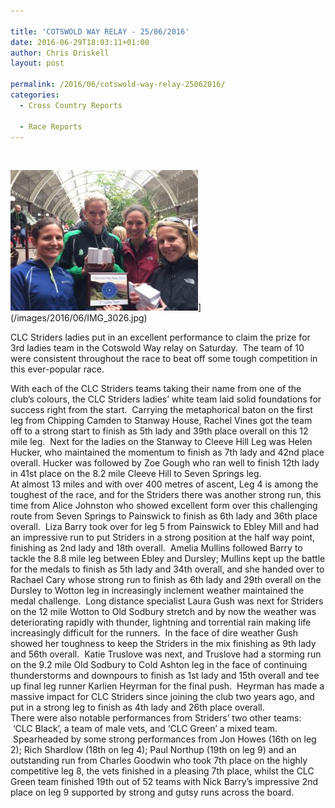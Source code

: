 ```yaml
---

title: 'COTSWOLD WAY RELAY - 25/06/2016'
date: 2016-06-29T18:03:11+01:00
author: Chris Driskell
layout: post

permalink: /2016/06/cotswold-way-relay-25062016/
categories:
  - Cross Country Reports

  - Race Reports
---
```

&nbsp;

<img src="/images/2016/06/IMG_3026-300x225.jpg" alt="IMG_3026"  />](/images/2016/06/IMG_3026.jpg)

CLC Striders ladies put in an excellent performance to claim the prize for 3rd ladies team in the Cotswold Way relay on Saturday.  The team of 10 were consistent throughout the race to beat off some tough competition in this ever-popular race.

<div>
</div>

<div>
  With each of the CLC Striders teams taking their name from one of the club’s colours, the CLC Striders ladies’ white team laid solid foundations for success right from the start.  Carrying the metaphorical baton on the first leg from Chipping Camden to Stanway House, Rachel Vines got the team off to a strong start to finish as 5th lady and 39th place overall on this 12 mile leg.  Next for the ladies on the Stanway to Cleeve Hill Leg was Helen Hucker, who maintained the momentum to finish as 7th lady and 42nd place overall. Hucker was followed by Zoe Gough who ran well to finish 12th lady in 41st place on the 8.2 mile Cleeve Hill to Seven Springs leg.
</div>

<div>
</div>

<div>
  At almost 13 miles and with over 400 metres of ascent, Leg 4 is among the toughest of the race, and for the Striders there was another strong run, this time from Alice Johnston who showed excellent form over this challenging route from Seven Springs to Painswick to finish as 6th lady and 36th place overall.  Liza Barry took over for leg 5 from Painswick to Ebley Mill and had an impressive run to put Striders in a strong position at the half way point, finishing as 2nd lady and 18th overall.  Amelia Mullins followed Barry to tackle the 8.8 mile leg between Ebley and Dursley; Mullins kept up the battle for the medals to finish as 5th lady and 34th overall, and she handed over to Rachael Cary whose strong run to finish as 6th lady and 29th overall on the Dursley to Wotton leg in increasingly inclement weather maintained the medal challenge.  Long distance specialist Laura Gush was next for Striders on the 12 mile Wotton to Old Sodbury stretch and by now the weather was deteriorating rapidly with thunder, lightning and torrential rain making life increasingly difficult for the runners.  In the face of dire weather Gush showed her toughness to keep the Striders in the mix finishing as 9th lady and 56th overall.  Katie Truslove was next, and Truslove had a storming run on the 9.2 mile Old Sodbury to Cold Ashton leg in the face of continuing thunderstorms and downpours to finish as 1st lady and 15th overall and tee up final leg runner Karlien Heyrman for the final push.  Heyrman has made a massive impact for CLC Striders since joining the club two years ago, and put in a strong leg to finish as 4th lady and 26th place overall.
</div>

<div>
</div>

<div>
  There were also notable performances from Striders’ two other teams:  ‘CLC Black’, a team of male vets, and ‘CLC Green’ a mixed team.  Spearheaded by some strong performances from Jon Howes (16th on leg 2); Rich Shardlow (18th on leg 4); Paul Northup (19th on leg 9) and an outstanding run from Charles Goodwin who took 7th place on the highly competitive leg 8, the vets finished in a pleasing 7th place, whilst the CLC Green team finished 19th out of 52 teams with Nick Barry’s impressive 2nd place on leg 9 supported by strong and gutsy runs across the board.
</div>